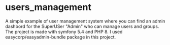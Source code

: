 # users_management
A simple example of user management system where you can find an admin dashbord for the SuperUSer "Admin" who can manage users and groups.
The project is made with symfony 5.4 and PHP 8.
I used easycorp/easyadmin-bundle package in this project.
